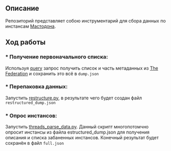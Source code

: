 ## Описание

Репозиторий представляет собою инструментарий для сбора данных по инстансам [Мастодона](https://joinmastodon.org/).    

## Ход работы

### * Получение первоначального списка:     
Используя [query](https://raw.githubusercontent.com/dobrosketchkun/mastodondump/main/query.txt) запрос получить список и часть метаданных из [The Federation](https://the-federation.info/graphql) и сохранить это всё в ```dump.json```

### * Перепаковка данных:   
Запустить [restructure.py](https://github.com/dobrosketchkun/mastodondump/blob/main/restructure.py), в результате чего будет создан файл ```restructured_dump.json```

### * Опрос инстансов:   
Запустить [threads_parse_data.py](https://github.com/dobrosketchkun/mastodondump/blob/main/threads_parse_data.py). Данный скрипт многопотомчно опросит инстансы из файла estructured_dump.json для получения описания и списка забаненных инстансов. Конечный результат будет сохранён в файл ```full.json```
